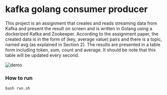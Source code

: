 # kafka golang consumer producer
This project is an assignment that creates and reads streaming data from Kafka and present the result on screen and is written in Golang using a dockerized Kafka and Zookeeper. According to the assignment paper, the created data is in the form of (key, average value) pairs and there is a topic, named avg (as explained in Section 2). The results are presented in a table form including token, sum, count and average. It should be note that this table will be updated every second.

![demo](https://github.com/rezaghanbari/kafka-golang-consumer-producer/blob/master/kth-report.gif)



### How to run
`bash run.sh`
